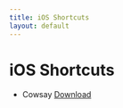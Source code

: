 ```yaml
---
title: iOS Shortcuts
layout: default
---
```

# iOS Shortcuts

- Cowsay <i class="fas fa-chevron-right"></i> [Download](cowsay/)
